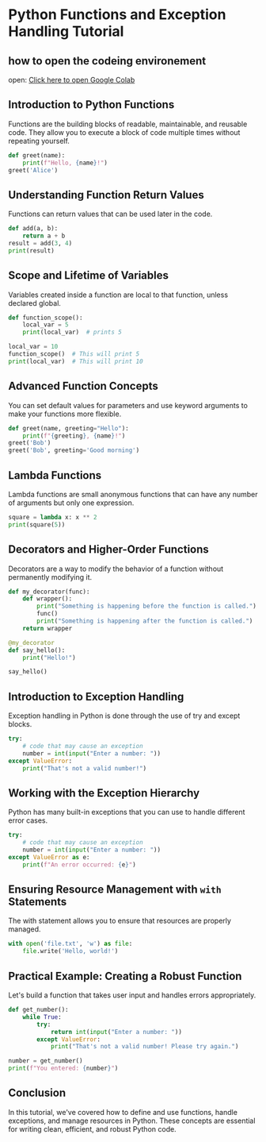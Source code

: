 
# Python Functions and Exception Handling Tutorial

## how to open the codeing environement

open:
<a href="https://colab.research.google.com/drive/1RYQp-m3nOEZCMEF4VeKfzwaTHSQ3Lbme?usp=sharing" target="_blank">Click here to open Google Colab</a>


## Introduction to Python Functions

Functions are the building blocks of readable, maintainable, and reusable code. They allow you to execute a block of code multiple times without repeating yourself.

```python
def greet(name):
    print(f"Hello, {name}!")
greet('Alice')
```

## Understanding Function Return Values

Functions can return values that can be used later in the code.

```python
def add(a, b):
    return a + b
result = add(3, 4)
print(result)
```

## Scope and Lifetime of Variables

Variables created inside a function are local to that function, unless declared global.

```python
def function_scope():
    local_var = 5
    print(local_var)  # prints 5

local_var = 10
function_scope()  # This will print 5
print(local_var)  # This will print 10
```

## Advanced Function Concepts

You can set default values for parameters and use keyword arguments to make your functions more flexible.

```python
def greet(name, greeting="Hello"):
    print(f"{greeting}, {name}!")
greet('Bob')
greet('Bob', greeting='Good morning')
```

## Lambda Functions

Lambda functions are small anonymous functions that can have any number of arguments but only one expression.

```python
square = lambda x: x ** 2
print(square(5))
```

## Decorators and Higher-Order Functions

Decorators are a way to modify the behavior of a function without permanently modifying it.

```python
def my_decorator(func):
    def wrapper():
        print("Something is happening before the function is called.")
        func()
        print("Something is happening after the function is called.")
    return wrapper

@my_decorator
def say_hello():
    print("Hello!")

say_hello()
```

## Introduction to Exception Handling

Exception handling in Python is done through the use of try and except blocks.

```python
try:
    # code that may cause an exception
    number = int(input("Enter a number: "))
except ValueError:
    print("That's not a valid number!")
```

## Working with the Exception Hierarchy

Python has many built-in exceptions that you can use to handle different error cases.

```python
try:
    # code that may cause an exception
    number = int(input("Enter a number: "))
except ValueError as e:
    print(f"An error occurred: {e}")
```

## Ensuring Resource Management with `with` Statements

The with statement allows you to ensure that resources are properly managed.

```python
with open('file.txt', 'w') as file:
    file.write('Hello, world!')
```

## Practical Example: Creating a Robust Function

Let's build a function that takes user input and handles errors appropriately.

```python
def get_number():
    while True:
        try:
            return int(input("Enter a number: "))
        except ValueError:
            print("That's not a valid number! Please try again.")

number = get_number()
print(f"You entered: {number}")
```

## Conclusion

In this tutorial, we've covered how to define and use functions, handle exceptions, and manage resources in Python. These concepts are essential for writing clean, efficient, and robust Python code.
